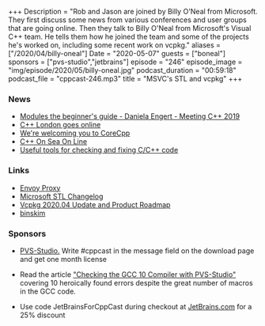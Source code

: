 +++
Description = "Rob and Jason are joined by Billy O'Neal from Microsoft. They first discuss some news from various conferences and user groups that are going online. Then they talk to Billy O'Neal from Microsoft's Visual C++ team. He tells them how he joined the team and some of the projects he's worked on, including some recent work on vcpkg."
aliases = ["/2020/04/billy-oneal"]
Date = "2020-05-07"
guests = ["boneal"]
sponsors = ["pvs-studio","jetbrains"]
episode = "246"
episode_image = "img/episode/2020/05/billy-oneal.jpg"
podcast_duration = "00:59:18"
podcast_file = "cppcast-246.mp3"
title = "MSVC's STL and vcpkg"
+++

### News ###

 - [Modules the beginner's guide - Daniela Engert - Meeting C++ 2019](https://www.youtube.com/watch?v=Kqo-jIq4V3I)
 - [C++ London goes online](https://www.reddit.com/r/cpp/comments/ga8yhs/c_london_goes_online/)
 - [We're welcoming you to CoreCpp](https://www.reddit.com/r/cpp/comments/gaqdxq/were_welcoming_you_to_corecpp/)
 - [C++ On Sea On Line](https://cpponsea.uk/news/cpp-on-sea-online.html)
 - [Useful tools for checking and fixing C/C++ code](https://github.com/qarmin/Instrukcje-i-Tutoriale/blob/master/AnalizatoryCC%2B%2BENG.md#useful-tools-for-checking-and-fixing-cc-code-and-others-languages-too)

### Links ###

 - [Envoy Proxy](https://www.envoyproxy.io/)
 - [Microsoft STL Changelog](https://github.com/microsoft/STL/wiki/Changelog)
 - [Vcpkg 2020.04 Update and Product Roadmap](https://devblogs.microsoft.com/cppblog/vcpkg-2020-04-update-and-product-roadmap/)
 - [binskim](https://github.com/Microsoft/binskim)

### Sponsors ###

- [PVS-Studio.](http://bit.ly/2YOH7re) Write #cppcast in the message field on the download page and get one month license
- Read the article ["Checking the GCC 10 Compiler with PVS-Studio"](https://www.viva64.com/en/b/0727/?promo=cppcast) covering 10 heroically found errors despite the great number of macros in the GCC code.

- Use code JetBrainsForCppCast during checkout at [JetBrains.com](http://www.jetbrains.com/) for a 25% discount
